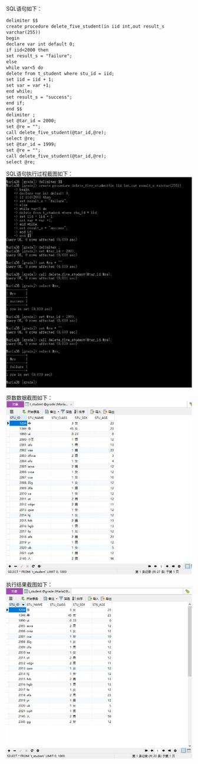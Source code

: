 SQL语句如下：  
```
delimiter $$
create procedure delete_five_student(in iid int,out result_s varchar(255))
begin
declare var int default 0;
if iid<2000 then
set result_s = "failure";
else
while var<5 do
delete from t_student where stu_id = iid;
set iid = iid + 1;
set var = var +1;
end while;
set result_s = "success";
end if;
end $$
delimiter ;
set @tar_id = 2000;
set @re = "";
call delete_five_student(@tar_id,@re);
select @re;
set @tar_id = 1999;
set @re = "";
call delete_five_student(@tar_id,@re);
select @re;
```
  
SQL语句执行过程截图如下：  
![image](https://github.com/shawn2529/DatebasePrinciple/blob/master/可编程SQL练习/SQL语句执行过程.PNG)  
  
原数数据截图如下：  
![image](https://github.com/shawn2529/DatebasePrinciple/blob/master/可编程SQL练习/原始数据.PNG)  
  
执行结果截图如下：  
![image](https://github.com/shawn2529/DatebasePrinciple/blob/master/可编程SQL练习/执行结果.PNG)  
